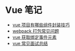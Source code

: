 # Vue 笔记

- [vue 项目有哪些组件封装技巧](/vue/notes/0001.html)
- [webpack 打包常见问题](/vue/notes/0002.html)
- [vue 获取绑定事件元素](/vue/notes/event-target.html)
- [vue 常见面试总结](/vue/notes/interviewer.html)
